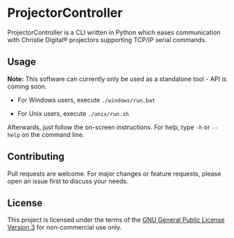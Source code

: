 # ProjectorController

ProjectorController is a CLI written in Python which eases communication with Christie Digital® projectors supporting TCP/IP serial commands.

## Usage

**Note:** This software can currently only be used as a standalone tool - API is coming soon.

- For Windows users, execute `./windows/run.bat`

- For Unix users, execute `./unix/run.sh`

Afterwards, just follow the on-screen instructions. For help, type `-h` or `--help` on the command line.

## Contributing

Pull requests are welcome. For major changes or feature requests, please open an issue first to discuss your needs.

## License

This project is licensed under the terms of the [GNU General Public License Version 3](https://www.gnu.org/licenses/gpl-3.0.en.html) for non-commercial use only.
